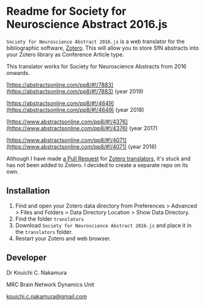 # Readme for Society for Neuroscience Abstract 2016.js 



`Society for Neuroscience Abstract 2016.js` is a web translator for the bibliographic software, [Zotero](https://www.zotero.org/). This will allow you to store SfN abstracts into your Zotero library as Conference Article type.

This translator works for Society for Neuroscience Abstracts from 2016 onwards.

[https://abstractsonline.com/pp8/#!/7883](https://abstractsonline.com/pp8/#!/7883) (year 2019)

[https://abstractsonline.com/pp8/#!/4649](https://abstractsonline.com/pp8/#!/4649) (year 2018)

[https://www.abstractsonline.com/pp8/#!/4376](https://www.abstractsonline.com/pp8/#!/4376) (year 2017)

[https://www.abstractsonline.com/pp8/#!/4071](https://www.abstractsonline.com/pp8/#!/4071) (year 2016)



Although I have made [a Pull Request](https://github.com/zotero/translators/pull/1427) for [Zotero translators](https://github.com/zotero/translators), it's stuck and has not been added to Zotero. I decided to create a separate repo on its own.



## Installation 

1. Find and open your Zotero data directory from Preferences > Advanced > Files and Folders > Data  Directory Location > Show Data  Directory.
2. Find the folder `translators`
3. Download `Society for Neuroscience Abstract 2016.js` and place it in the `translators` folder.
4. Restart your Zotero and web browser.



## Developer

Dr Kouichi C. Nakamura

MRC Brain Network Dynamics Unit

kouichi.c.nakamura@gmail.com



